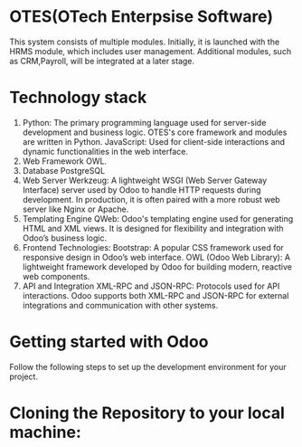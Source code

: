 # OTES(OTech Enterpsise Software)
This system consists of multiple modules. Initially, it is launched with the HRMS module, which includes user management. Additional modules, such as CRM,Payroll, will be integrated at a later stage.

# Technology stack
1. Python: The primary programming language used for server-side development and business logic. 
OTES's core framework and modules are written in Python.
JavaScript: Used for client-side interactions and dynamic functionalities in the web interface.
2. Web Framework
   OWL.
3. Database
   PostgreSQL
4. Web Server
   Werkzeug: A lightweight WSGI (Web Server Gateway Interface) server used by Odoo to handle HTTP requests during development. In production, it is often paired with a more robust web server like Nginx or Apache.
5. Templating Engine
   QWeb: Odoo's templating engine used for generating HTML and XML views.
   It is designed for flexibility and integration with Odoo’s business logic.
6. Frontend Technologies: 
   Bootstrap: A popular CSS framework used for responsive design in Odoo’s web interface.
   OWL (Odoo Web Library): A lightweight framework developed by Odoo for building modern, reactive web components.
7. API and Integration
   XML-RPC and JSON-RPC: Protocols used for API interactions.
   Odoo supports both XML-RPC and JSON-RPC for external integrations and communication with other systems.


# Getting started with Odoo
Follow the following steps to set up the development environment for your project.
# Cloning the Repository to your local machine:
